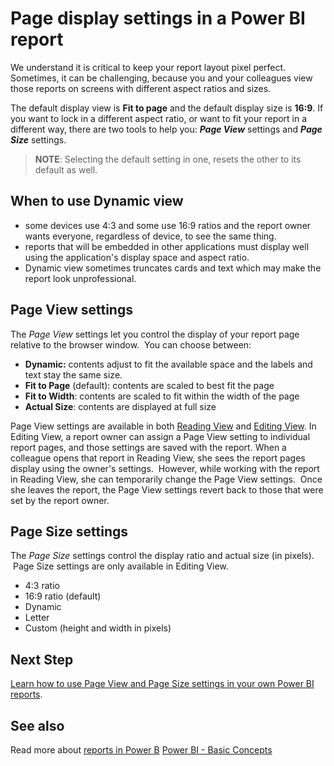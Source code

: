 ﻿<properties
   pageTitle="Page display settings in a Power BI report"
   description="Page display settings in a Power BI report"
   services="powerbi"
   documentationCenter=""
   authors="mihart"
   manager="mblythe"
   editor=""
   tags=""/>

<tags
   ms.service="powerbi"
   ms.devlang="NA"
   ms.topic="article"
   ms.tgt_pltfrm="NA"
   ms.workload="powerbi"
   ms.date="11/08/2015"
   ms.author="mihart"/>

# Page display settings in a Power BI report

We understand it is critical to keep your report layout pixel perfect. Sometimes, it can be challenging, because you and your colleagues view those reports on screens with different aspect ratios and sizes. 

The default display view is **Fit to page** and the default display size is **16:9**. If you want to lock in a different aspect ratio, or want to fit your report in a different way, there are two tools to help you: ***Page View*** settings and ***Page Size*** settings.

>**NOTE**: Selecting the default setting in one, resets the other to its default as well.

## When to use Dynamic view

-   some devices use 4:3 and some use 16:9 ratios and the report owner wants everyone, regardless of device, to see the same thing.
-   reports that will be embedded in other applications must display well using the application's display space and aspect ratio. 
-   Dynamic view sometimes truncates cards and text which may make the report look unprofessional.

## Page View settings

The *Page View* settings let you control the display of your report page relative to the browser window.  You can choose between:

-   **Dynamic:** contents adjust to fit the available space and the labels and text stay the same size.
-   **Fit to Page** (default): contents are scaled to best fit the page
-   **Fit to Width**: contents are scaled to fit within the width of the page
-   **Actual Size**: contents are displayed at full size

Page View settings are available in both [Reading View](powerbi-service-interact-with-a-report-in-reading-view.md) and [Editing View](powerbi-service-interact-with-a-report-in-editing-view.md). In Editing View, a report owner can assign a Page View setting to individual report pages, and those settings are saved with the report. When a colleague opens that report in Reading View, she sees the report pages display using the owner's settings.  However, while working with the report in Reading View, she can temporarily change the Page View settings.  Once she leaves the report, the Page View settings revert back to those that were set by the report owner.

## Page Size settings

The *Page Size* settings control the display ratio and actual size (in pixels).  Page Size settings are only available in Editing View.
-   4:3 ratio
-   16:9 ratio (default)
-   Dynamic
-   Letter
-   Custom (height and width in pixels)

## Next Step

[Learn how to use Page View and Page Size settings in your own Power BI reports](powerbi-service-tutorial-change-report-display-settings.md).

## See also

Read more about [reports in Power B](powerbi-service-reports.md)
[Power BI - Basic Concepts](powerbi-service-basic-concepts.md)

